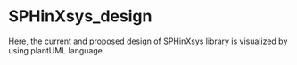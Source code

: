 # SPHinXsys_design
Here, the current and proposed design of SPHinXsys library is visualized by using plantUML language.
